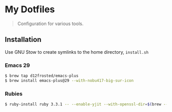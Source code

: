 # My Dotfiles

> Configuration for various tools.

## Installation

Use GNU Stow to create symlinks to the home directory, `install.sh`

### Emacs 29

```bash
$ brew tap d12frosted/emacs-plus
$ brew install emacs-plus@29 --with-nobu417-big-sur-icon
```

### Rubies

```bash
$ ruby-install ruby 3.3.1 -- --enable-yjit --with-openssl-dir=$(brew --prefix openssl@3) && source ~/.bash_profile && chruby 3.3.1 && gem install 'rotp'
```
